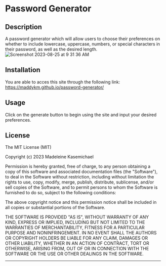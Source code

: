 # Password Generator

## Description

A password generator which will allow users to choose their preferences on whether to include lowercase, uppercase, numbers, or special characters in their password, as well as the desired length.
![Screenshot 2023-08-25 at 9 31 36 AM](https://github.com/MaddyKm/password-generator/assets/134648462/bad3f29f-c91c-462d-91f4-71bde34fe66c)

## Installation

You are able to acces this site through the following link: https://maddykm.github.io/password-generator/

## Usage

Click on the generate button to begin using the site and input your desired preferences.

## License

The MIT License (MIT)

Copyright (c) 2023 Madeleine Kasemichael

Permission is hereby granted, free of charge, to any person obtaining a copy of this software and associated documentation files (the "Software"), to deal in the Software without restriction, including without limitation the rights to use, copy, modify, merge, publish, distribute, sublicense, and/or sell copies of the Software, and to permit persons to whom the Software is furnished to do so, subject to the following conditions:

The above copyright notice and this permission notice shall be included in all copies or substantial portions of the Software.

THE SOFTWARE IS PROVIDED "AS IS", WITHOUT WARRANTY OF ANY KIND, EXPRESS OR IMPLIED, INCLUDING BUT NOT LIMITED TO THE WARRANTIES OF MERCHANTABILITY, FITNESS FOR A PARTICULAR PURPOSE AND NONINFRINGEMENT. IN NO EVENT SHALL THE AUTHORS OR COPYRIGHT HOLDERS BE LIABLE FOR ANY CLAIM, DAMAGES OR OTHER LIABILITY, WHETHER IN AN ACTION OF CONTRACT, TORT OR OTHERWISE, ARISING FROM, OUT OF OR IN CONNECTION WITH THE SOFTWARE OR THE USE OR OTHER DEALINGS IN THE SOFTWARE.

---
